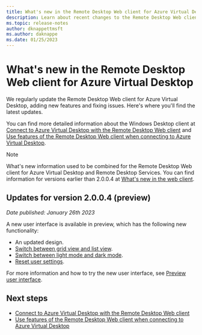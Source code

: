 ```yaml
---
title: What's new in the Remote Desktop Web client for Azure Virtual Desktop
description: Learn about recent changes to the Remote Desktop Web client for Azure Virtual Desktop
ms.topic: release-notes
author: dknappettmsft
ms.author: daknappe
ms.date: 01/25/2023
---
```

# What's new in the Remote Desktop Web client for Azure Virtual Desktop

We regularly update the Remote Desktop Web client for Azure Virtual Desktop, adding new features and fixing issues. Here's where you'll find the latest updates.

You can find more detailed information about the Windows Desktop client at [Connect to Azure Virtual Desktop with the Remote Desktop Web client](users/connect-web.md) and [Use features of the Remote Desktop Web client when connecting to Azure Virtual Desktop](users/client-features-web.md).

> [!NOTE]
> What's new information used to be combined for the Remote Desktop Web client for Azure Virtual Desktop and Remote Desktop Services. You can find information for versions earlier than 2.0.0.4 at [What's new in the web client](/windows-server/remote/remote-desktop-services/clients/web-client-whatsnew).

## Updates for version 2.0.0.4 (preview)

*Date published: January 26th 2023*

A new user interface is available in preview, which has the following new functionality:

- An updated design.
- [Switch between grid view and list view](users/client-features-web.md#grid-view-and-list-view-preview).
- [Switch between light mode and dark mode](users/client-features-web.md#light-mode-and-dark-mode-preview).
- [Reset user settings](users/client-features-web.md#reset-user-settings-preview).

For more information and how to try the new user interface, see [Preview user interface](users/client-features-web.md#preview-user-interface-preview).

## Next steps

- [Connect to Azure Virtual Desktop with the Remote Desktop Web client](users/connect-web.md)
- [Use features of the Remote Desktop Web client when connecting to Azure Virtual Desktop](users/client-features-web.md)
